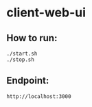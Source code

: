 # client-web-ui

## How to run:
```
./start.sh
./stop.sh
```

## Endpoint:
```
http://localhost:3000
```